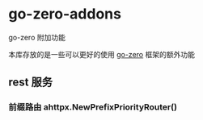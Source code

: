 # go-zero-addons
go-zero 附加功能

本库存放的是一些可以更好的使用 [go-zero](https://github.com/zeromicro/go-zero) 框架的额外功能

## rest 服务

### 前缀路由 ahttpx.NewPrefixPriorityRouter()